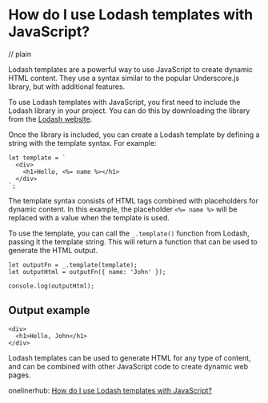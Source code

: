 # How do I use Lodash templates with JavaScript?
// plain

Lodash templates are a powerful way to use JavaScript to create dynamic HTML content. They use a syntax similar to the popular Underscore.js library, but with additional features.

To use Lodash templates with JavaScript, you first need to include the Lodash library in your project. You can do this by downloading the library from the [Lodash website](https://lodash.com/).

Once the library is included, you can create a Lodash template by defining a string with the template syntax. For example:

```
let template = `
  <div>
    <h1>Hello, <%= name %></h1>
  </div>
`;
```

The template syntax consists of HTML tags combined with placeholders for dynamic content. In this example, the placeholder `<%= name %>` will be replaced with a value when the template is used.

To use the template, you can call the `_.template()` function from Lodash, passing it the template string. This will return a function that can be used to generate the HTML output.

```
let outputFn = _.template(template);
let outputHtml = outputFn({ name: 'John' });

console.log(outputHtml);
```

## Output example

```
<div>
  <h1>Hello, John</h1>
</div>
```

Lodash templates can be used to generate HTML for any type of content, and can be combined with other JavaScript code to create dynamic web pages.

onelinerhub: [How do I use Lodash templates with JavaScript?](https://onelinerhub.com/javascript-lodash/how-do-i-use-lodash-templates-with-javascript)